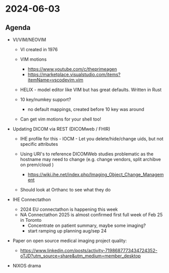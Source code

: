 # 2024-06-03

## Agenda

- VI/VIM/NEOVIM

  - VI created in 1976

  - VIM motions

    - https://www.youtube.com/c/theprimeagen
    - https://marketplace.visualstudio.com/items?itemName=vscodevim.vim

  - HELIX - model editor like VIM but has great defaults. Written in Rust

  - 10 key/numkey support?

    - no default mappings, created before 10 key was around

  - Can get vim motions for your shell too!

- Updating DICOM via REST (DICOMweb / FHIR)

  - IHE profile for this - IOCM - Let you delete/hide/change uids, but not specific attributes

  - Using URI's to reference DICOMWeb studies problematic as the hostname may need to change (e.g. change vendors, split archibve on prem/cloud )

    - https://wiki.ihe.net/index.php/Imaging_Object_Change_Management

  - Should look at Orthanc to see what they do

- IHE Connectathon

  - 2024 EU connectathon is happening this week
  - NA Connectathon 2025 is almost confirmed first full week of Feb 25 in Toronto
    - Concentrate on patient summary, maybe some imaging?
    - start ramping up planning aug/sep 24

- Paper on open source medical imaging project quality:

  - https://www.linkedin.com/posts/activity-7198687773434724352-oTJD?utm_source=share&utm_medium=member_desktop

- NIXOS drama
